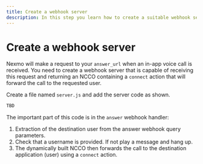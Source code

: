 ```yaml
---
title: Create a webhook server
description: In this step you learn how to create a suitable webhook server that supports an app-to-app call.
---
```


# Create a webhook server

Nexmo will make a request to your `answer_url` when an in-app voice call is received. You need to create a webhook server that is capable of receiving this request and returning an NCCO containing a `connect` action that will forward the call to the requested user. 

Create a file named `server.js` and add the server code as shown.

``` javascript
TBD
```

The important part of this code is in the `answer` webhook handler:

1. Extraction of the destination user from the answer webhook query parameters.
2. Check that a username is provided. If not play a message and hang up.
3. The dynamically built NCCO then forwards the call to the destination application (user) using a `connect` action.
